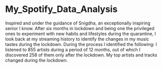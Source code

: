 # My_Spotify_Data_Analysis
Inspired and under the guidance of Snigdha, an exceptionally inspiring senior I know.
After six months in lockdown and being one the privileged ones to experiment with new habits and lifestyles during the quarantine, I look back at my streaming history to identify the changes in my music tastes during the lockdown.  During the process I identified the following:  I listened to 855 artists during a period of 12 months, out of which I discovered 258 of them only after the lockdown.  My top artists and tracks changed during the lockdown.

